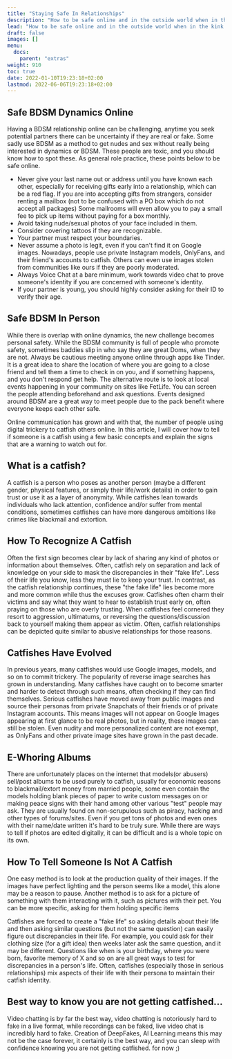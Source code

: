 ```yaml
---
title: "Staying Safe In Relationships"
description: "How to be safe online and in the outside world when in the kink community. Learn safe practices & advice."
lead: "How to be safe online and in the outside world when in the kink community. Learn safe practices & advice."
draft: false
images: []
menu:
  docs:
    parent: "extras"
weight: 910
toc: true
date: 2022-01-10T19:23:18+02:00
lastmod: 2022-06-06T19:23:18+02:00
---
```

## Safe BDSM Dynamics Online

Having a BDSM relationship online can be challenging, anytime you seek potential partners there can be uncertainty if they are real or fake. Some sadly use BDSM as a method to get nudes and sex without really being interested in dynamics or BDSM. These people are toxic, and you should know how to spot these. As general role practice, these points below to be safe online.

- Never give your last name out or address until you have known each other, especially for receiving gifts early into a relationship, which can be a red flag. If you are into accepting gifts from strangers, consider renting a mailbox (not to be confused with a PO box which do not accept all packages) Some mailrooms will even allow you to pay a small fee to pick up items without paying for a box monthly.
- Avoid taking nude/sexual photos of your face included in them.
- Consider covering tattoos if they are recognizable.
- Your partner must respect your boundaries.
- Never assume a photo is legit, even if you can't find it on Google images. Nowadays, people use private Instagram models, OnlyFans, and their friend's accounts to catfish. Others can even use images stolen from communities like ours if they are poorly moderated.
- Always Voice Chat at a bare minimum, work towards video chat to prove someone's identity if you are concerned with someone's identity.
- If your partner is young, you should highly consider asking for their ID to verify their age.

## Safe BDSM In Person

While there is overlap with online dynamics, the new challenge becomes personal safety. While the BDSM community is full of people who promote safety, sometimes baddies slip in who say they are great Doms, when they are not. Always be cautious meeting anyone online through apps like Tinder. It is a great idea to share the location of where you are going to a close friend and tell them a time to check in on you, and if something happens, and you don't respond get help.
The alternative route is to look at local events happening in your community on sites like FetLife. You can screen the people attending beforehand and ask questions. Events designed around BDSM are a great way to meet people due to the pack benefit where everyone keeps each other safe.

Online communication has grown and with that, the number of people using digital trickery to catfish others online. In this article, I will cover how to tell if someone is a catfish using a few basic concepts and explain the signs that are a warning to watch out for.

## What is a catfish?

A catfish is a person who poses as another person (maybe a different gender, physical features, or simply their life/work details) in order to gain trust or use it as a layer of anonymity. While catfishes lean towards individuals who lack attention, confidence and/or suffer from mental conditions, sometimes catfishes can have more dangerous ambitions like crimes like blackmail and extortion.

## How To Recognize A Catfish

Often the first sign becomes clear by lack of sharing any kind of photos or information about themselves. Often, catfish rely on separation and lack of knowledge on your side to mask the discrepancies in their "fake life". Less of their life you know, less they must lie to keep your trust. In contrast, as the catfish relationship continues, these "the fake life" lies become more and more common while thus the excuses grow. Catfishes often charm their victims and say what they want to hear to establish trust early on, often praying on those who are overly trusting.  When catfishes feel cornered they resort to aggression, ultimatums, or reversing the questions/discussion back to yourself making them appear as victim. Often, catfish relationships can be depicted quite similar to abusive relationships for those reasons.

## Catfishes Have Evolved

In previous years, many catfishes would use Google images, models, and so on to commit trickery. The popularity of reverse image searches has grown in understanding. Many catfishes have caught on to become smarter and harder to detect through such means, often checking if they can find themselves. Serious catfishes have moved away from public images and source their personas from private Snapchats of their friends or of private Instagram accounts. This means images will not appear on Google Images appearing at first glance to be real photos, but in reality, these images can still be stolen. Even nudity and more personalized content are not exempt, as OnlyFans and other private image sites have grown in the past decade.

## E-Whoring Albums

There are unfortunately places on the internet that models(or abusers) sell/post albums to be used purely to catfish, usually for economic reasons to blackmail/extort money from married people, some even contain the models holding blank pieces of paper to write custom messages on or making peace signs with their hand among other various "test" people may ask. They are usually found on non-scrupulous such as piracy, hacking and other types of forums/sites. Even if you get tons of photos and even ones with their name/date written it's hard to be truly sure. While there are ways to tell if photos are edited digitally, it can be difficult and is a whole topic on its own.

## How To Tell Someone Is Not A Catfish

One easy method is to look at the production quality of their images. If the images have perfect lighting and the person seems like a model, this alone may be a reason to pause. Another method is to ask for a picture of something with them interacting with it, such as pictures with their pet. You can be more specific, asking for them holding specific items

Catfishes are forced to create a "fake life" so asking details about their life and then asking similar questions (but not the same question) can easily figure out discrepancies in their life. For example, you could ask for their clothing size (for a gift idea) then weeks later ask the same question, and it may be different. Questions like when is your birthday, where you were born, favorite memory of X and so on are all great ways to test for discrepancies in a person's life. Often, catfishes (especially those in serious relationships) mix aspects of their life with their persona to maintain their catfish identity.

## Best way to know you are not getting catfished...

Video chatting is by far the best way, video chatting is notoriously hard to fake in a live format, while recordings can be faked, live video chat is incredibly hard to fake. Creation of DeepFakes, AI Learning means this may not be the case forever, it certainly is the best way, and you can sleep with confidence knowing you are not getting catfished. for now ;)
